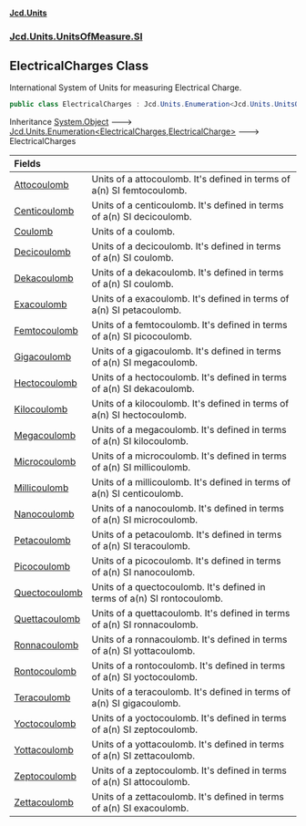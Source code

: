 #### [Jcd.Units](index.md 'index')
### [Jcd.Units.UnitsOfMeasure.SI](Jcd.Units.UnitsOfMeasure.SI.md 'Jcd.Units.UnitsOfMeasure.SI')

## ElectricalCharges Class

International System of Units for measuring Electrical Charge.

```csharp
public class ElectricalCharges : Jcd.Units.Enumeration<Jcd.Units.UnitsOfMeasure.SI.ElectricalCharges, Jcd.Units.UnitTypes.ElectricalCharge>
```

Inheritance [System.Object](https://docs.microsoft.com/en-us/dotnet/api/System.Object 'System.Object') &#129106; [Jcd.Units.Enumeration&lt;](Jcd.Units.Enumeration_TEnumeration,T_.md 'Jcd.Units.Enumeration<TEnumeration,T>')[ElectricalCharges](Jcd.Units.UnitsOfMeasure.SI.ElectricalCharges.md 'Jcd.Units.UnitsOfMeasure.SI.ElectricalCharges')[,](Jcd.Units.Enumeration_TEnumeration,T_.md 'Jcd.Units.Enumeration<TEnumeration,T>')[ElectricalCharge](Jcd.Units.UnitTypes.ElectricalCharge.md 'Jcd.Units.UnitTypes.ElectricalCharge')[&gt;](Jcd.Units.Enumeration_TEnumeration,T_.md 'Jcd.Units.Enumeration<TEnumeration,T>') &#129106; ElectricalCharges

| Fields | |
| :--- | :--- |
| [Attocoulomb](Jcd.Units.UnitsOfMeasure.SI.ElectricalCharges.Attocoulomb.md 'Jcd.Units.UnitsOfMeasure.SI.ElectricalCharges.Attocoulomb') | Units of a attocoulomb. It's defined in terms of a(n) SI femtocoulomb. |
| [Centicoulomb](Jcd.Units.UnitsOfMeasure.SI.ElectricalCharges.Centicoulomb.md 'Jcd.Units.UnitsOfMeasure.SI.ElectricalCharges.Centicoulomb') | Units of a centicoulomb. It's defined in terms of a(n) SI decicoulomb. |
| [Coulomb](Jcd.Units.UnitsOfMeasure.SI.ElectricalCharges.Coulomb.md 'Jcd.Units.UnitsOfMeasure.SI.ElectricalCharges.Coulomb') | Units of a coulomb. |
| [Decicoulomb](Jcd.Units.UnitsOfMeasure.SI.ElectricalCharges.Decicoulomb.md 'Jcd.Units.UnitsOfMeasure.SI.ElectricalCharges.Decicoulomb') | Units of a decicoulomb. It's defined in terms of a(n) SI coulomb. |
| [Dekacoulomb](Jcd.Units.UnitsOfMeasure.SI.ElectricalCharges.Dekacoulomb.md 'Jcd.Units.UnitsOfMeasure.SI.ElectricalCharges.Dekacoulomb') | Units of a dekacoulomb. It's defined in terms of a(n) SI coulomb. |
| [Exacoulomb](Jcd.Units.UnitsOfMeasure.SI.ElectricalCharges.Exacoulomb.md 'Jcd.Units.UnitsOfMeasure.SI.ElectricalCharges.Exacoulomb') | Units of a exacoulomb. It's defined in terms of a(n) SI petacoulomb. |
| [Femtocoulomb](Jcd.Units.UnitsOfMeasure.SI.ElectricalCharges.Femtocoulomb.md 'Jcd.Units.UnitsOfMeasure.SI.ElectricalCharges.Femtocoulomb') | Units of a femtocoulomb. It's defined in terms of a(n) SI picocoulomb. |
| [Gigacoulomb](Jcd.Units.UnitsOfMeasure.SI.ElectricalCharges.Gigacoulomb.md 'Jcd.Units.UnitsOfMeasure.SI.ElectricalCharges.Gigacoulomb') | Units of a gigacoulomb. It's defined in terms of a(n) SI megacoulomb. |
| [Hectocoulomb](Jcd.Units.UnitsOfMeasure.SI.ElectricalCharges.Hectocoulomb.md 'Jcd.Units.UnitsOfMeasure.SI.ElectricalCharges.Hectocoulomb') | Units of a hectocoulomb. It's defined in terms of a(n) SI dekacoulomb. |
| [Kilocoulomb](Jcd.Units.UnitsOfMeasure.SI.ElectricalCharges.Kilocoulomb.md 'Jcd.Units.UnitsOfMeasure.SI.ElectricalCharges.Kilocoulomb') | Units of a kilocoulomb. It's defined in terms of a(n) SI hectocoulomb. |
| [Megacoulomb](Jcd.Units.UnitsOfMeasure.SI.ElectricalCharges.Megacoulomb.md 'Jcd.Units.UnitsOfMeasure.SI.ElectricalCharges.Megacoulomb') | Units of a megacoulomb. It's defined in terms of a(n) SI kilocoulomb. |
| [Microcoulomb](Jcd.Units.UnitsOfMeasure.SI.ElectricalCharges.Microcoulomb.md 'Jcd.Units.UnitsOfMeasure.SI.ElectricalCharges.Microcoulomb') | Units of a microcoulomb. It's defined in terms of a(n) SI millicoulomb. |
| [Millicoulomb](Jcd.Units.UnitsOfMeasure.SI.ElectricalCharges.Millicoulomb.md 'Jcd.Units.UnitsOfMeasure.SI.ElectricalCharges.Millicoulomb') | Units of a millicoulomb. It's defined in terms of a(n) SI centicoulomb. |
| [Nanocoulomb](Jcd.Units.UnitsOfMeasure.SI.ElectricalCharges.Nanocoulomb.md 'Jcd.Units.UnitsOfMeasure.SI.ElectricalCharges.Nanocoulomb') | Units of a nanocoulomb. It's defined in terms of a(n) SI microcoulomb. |
| [Petacoulomb](Jcd.Units.UnitsOfMeasure.SI.ElectricalCharges.Petacoulomb.md 'Jcd.Units.UnitsOfMeasure.SI.ElectricalCharges.Petacoulomb') | Units of a petacoulomb. It's defined in terms of a(n) SI teracoulomb. |
| [Picocoulomb](Jcd.Units.UnitsOfMeasure.SI.ElectricalCharges.Picocoulomb.md 'Jcd.Units.UnitsOfMeasure.SI.ElectricalCharges.Picocoulomb') | Units of a picocoulomb. It's defined in terms of a(n) SI nanocoulomb. |
| [Quectocoulomb](Jcd.Units.UnitsOfMeasure.SI.ElectricalCharges.Quectocoulomb.md 'Jcd.Units.UnitsOfMeasure.SI.ElectricalCharges.Quectocoulomb') | Units of a quectocoulomb. It's defined in terms of a(n) SI rontocoulomb. |
| [Quettacoulomb](Jcd.Units.UnitsOfMeasure.SI.ElectricalCharges.Quettacoulomb.md 'Jcd.Units.UnitsOfMeasure.SI.ElectricalCharges.Quettacoulomb') | Units of a quettacoulomb. It's defined in terms of a(n) SI ronnacoulomb. |
| [Ronnacoulomb](Jcd.Units.UnitsOfMeasure.SI.ElectricalCharges.Ronnacoulomb.md 'Jcd.Units.UnitsOfMeasure.SI.ElectricalCharges.Ronnacoulomb') | Units of a ronnacoulomb. It's defined in terms of a(n) SI yottacoulomb. |
| [Rontocoulomb](Jcd.Units.UnitsOfMeasure.SI.ElectricalCharges.Rontocoulomb.md 'Jcd.Units.UnitsOfMeasure.SI.ElectricalCharges.Rontocoulomb') | Units of a rontocoulomb. It's defined in terms of a(n) SI yoctocoulomb. |
| [Teracoulomb](Jcd.Units.UnitsOfMeasure.SI.ElectricalCharges.Teracoulomb.md 'Jcd.Units.UnitsOfMeasure.SI.ElectricalCharges.Teracoulomb') | Units of a teracoulomb. It's defined in terms of a(n) SI gigacoulomb. |
| [Yoctocoulomb](Jcd.Units.UnitsOfMeasure.SI.ElectricalCharges.Yoctocoulomb.md 'Jcd.Units.UnitsOfMeasure.SI.ElectricalCharges.Yoctocoulomb') | Units of a yoctocoulomb. It's defined in terms of a(n) SI zeptocoulomb. |
| [Yottacoulomb](Jcd.Units.UnitsOfMeasure.SI.ElectricalCharges.Yottacoulomb.md 'Jcd.Units.UnitsOfMeasure.SI.ElectricalCharges.Yottacoulomb') | Units of a yottacoulomb. It's defined in terms of a(n) SI zettacoulomb. |
| [Zeptocoulomb](Jcd.Units.UnitsOfMeasure.SI.ElectricalCharges.Zeptocoulomb.md 'Jcd.Units.UnitsOfMeasure.SI.ElectricalCharges.Zeptocoulomb') | Units of a zeptocoulomb. It's defined in terms of a(n) SI attocoulomb. |
| [Zettacoulomb](Jcd.Units.UnitsOfMeasure.SI.ElectricalCharges.Zettacoulomb.md 'Jcd.Units.UnitsOfMeasure.SI.ElectricalCharges.Zettacoulomb') | Units of a zettacoulomb. It's defined in terms of a(n) SI exacoulomb. |
